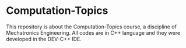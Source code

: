 # Computation-Topics
This repository is about the Computation-Topics course, a discipline of Mechatronics Engineering. All codes are in C++ language and they were developed in the DEV-C++ IDE.
